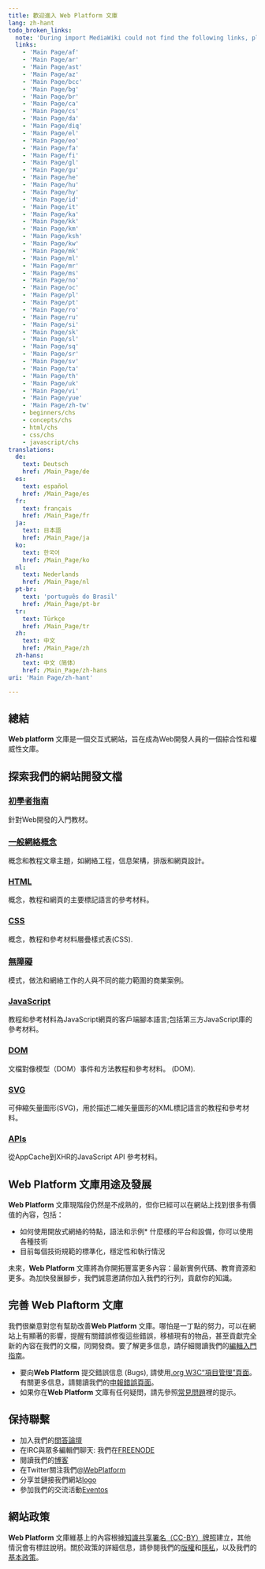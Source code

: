 ```yaml
---
title: 歡迎進入 Web Platform 文庫
lang: zh-hant
todo_broken_links:
  note: 'During import MediaWiki could not find the following links, please fix and adjust this list.'
  links:
    - 'Main Page/af'
    - 'Main Page/ar'
    - 'Main Page/ast'
    - 'Main Page/az'
    - 'Main Page/bcc'
    - 'Main Page/bg'
    - 'Main Page/br'
    - 'Main Page/ca'
    - 'Main Page/cs'
    - 'Main Page/da'
    - 'Main Page/diq'
    - 'Main Page/el'
    - 'Main Page/eo'
    - 'Main Page/fa'
    - 'Main Page/fi'
    - 'Main Page/gl'
    - 'Main Page/gu'
    - 'Main Page/he'
    - 'Main Page/hu'
    - 'Main Page/hy'
    - 'Main Page/id'
    - 'Main Page/it'
    - 'Main Page/ka'
    - 'Main Page/kk'
    - 'Main Page/km'
    - 'Main Page/ksh'
    - 'Main Page/kw'
    - 'Main Page/mk'
    - 'Main Page/ml'
    - 'Main Page/mr'
    - 'Main Page/ms'
    - 'Main Page/no'
    - 'Main Page/oc'
    - 'Main Page/pl'
    - 'Main Page/pt'
    - 'Main Page/ro'
    - 'Main Page/ru'
    - 'Main Page/si'
    - 'Main Page/sk'
    - 'Main Page/sl'
    - 'Main Page/sq'
    - 'Main Page/sr'
    - 'Main Page/sv'
    - 'Main Page/ta'
    - 'Main Page/th'
    - 'Main Page/uk'
    - 'Main Page/vi'
    - 'Main Page/yue'
    - 'Main Page/zh-tw'
    - beginners/chs
    - concepts/chs
    - html/chs
    - css/chs
    - javascript/chs
translations:
  de:
    text: Deutsch
    href: /Main_Page/de
  es:
    text: español
    href: /Main_Page/es
  fr:
    text: français
    href: /Main_Page/fr
  ja:
    text: 日本語
    href: /Main_Page/ja
  ko:
    text: 한국어
    href: /Main_Page/ko
  nl:
    text: Nederlands
    href: /Main_Page/nl
  pt-br:
    text: 'português do Brasil'
    href: /Main_Page/pt-br
  tr:
    text: Türkçe
    href: /Main_Page/tr
  zh:
    text: 中文
    href: /Main_Page/zh
  zh-hans:
    text: 中文（简体）‎
    href: /Main_Page/zh-hans
uri: 'Main Page/zh-hant'

---
```

## 總結

**Web platform** 文庫是一個交互式網站，旨在成為Web開發人員的一個綜合性和權威性文庫。

## 探索我們的網站開發文檔

### [初學者指南](/w/index.php?title=beginners/chs&action=edit&redlink=1)

針對Web開發的入門教材。

### [一般網絡概念](/w/index.php?title=concepts/chs&action=edit&redlink=1)

概念和教程文章主題，如網絡工程，信息架構，排版和網頁設計。

### [HTML](/w/index.php?title=html/chs&action=edit&redlink=1)

概念，教程和網頁的主要標記語言的參考材料。

### [CSS](/w/index.php?title=css/chs&action=edit&redlink=1)

概念，教程和參考材料層疊樣式表(<abbr>CSS</abbr>).

### [無障礙](/concepts/accessibility)

模式，做法和網絡工作的人與不同的能力範圍的商業案例。

### [JavaScript](/w/index.php?title=javascript/chs&action=edit&redlink=1)

教程和參考材料為JavaScript網頁的客戶端腳本語言;包括第三方JavaScript庫的參考材料。

### [DOM](/dom)

文檔對像模型（DOM）事件和方法教程和參考材料。 (<abbr>DOM</abbr>).

### [SVG](/svg)

可伸縮矢量圖形(<abbr>SVG</abbr>)，用於描述二維矢量圖形的<abbr>XML</abbr>標記語言的教程和參考材料。

### [APIs](/apis)

從AppCache到XHR的JavaScript <abbr>API</abbr> 參考材料。

## Web Platform 文庫用途及發展

**Web Platform** 文庫現階段仍然是不成熟的，但你已經​​可以在網站上找到很多有價值的內容，包括：

-   如何使用開放式網絡的特點，語法和示例\* 什麼樣的平台和設備，你可以使用各種技術
-   目前每個技術規範的標準化，穩定性和執行情況

未來，**Web Platform** 文庫將為你開拓豐富更多內容：最新實例代碼、教育資源和更多。為加快發展腳步，我們誠意邀請你加入我們的行列，貢獻你的知識。

## 完善 **Web Plaftorm** 文庫

我們很樂意對您有幫助改善**Web Platform** 文庫。哪怕是一丁點的努力，可以在網站上有顯著的影響，提醒有關錯誤修復這些錯誤，移植現有的物品，甚至貢獻完全新的內容在我們的文檔，同開發商。要了解更多信息，請仔細閱讀我們的[編輯入門指南](/WPD:Getting_Started)。

-   要向**Web Platform** 提交錯誤信息 (<abbr>Bugs</abbr>), 請使用[.org W3C“項目管理”頁面](https://www.w3.org/Bugs/Public/enter_bug.cgi?product=webplatform)。有關更多信息，請閱讀我們的[申報錯誤頁面](http://docs.webplatform.org/wiki/WPD:Filing_Bugs)。
-   如果你在​​**Web Platform** 文庫有任何疑問，請先參照[常見問題](/WPD:FAQ)裡的提示。

## 保持聯繫

-   加入我們的[問答論壇](http://talk.webplatform.org/forums/)
-   在<abbr>IRC</abbr>與眾多編輯們聊天: 我們在[FREENODE](irc://chat.freenode.net#webplatform)
-   閱讀我們的[博客](http://blog.webplatform.org/)
-   在Twitter關注我們[@WebPlatform](https://twitter.com/webplatform)
-   分享並鏈接我們網站[logo](http://webplatform.org/logo)
-   參加我們的交流活動[Eventos](/WPD:Community/Community_Events)

## 網站政策

**Web Platform** 文庫維基上的內容根據[知識共享署名（CC-BY）牌照](/Template:CC-by-3.0)建立，其他情況會有標註說明。關於政策的詳細信息，請參閱我們的[版權](/WPD:Copyright)和[隱私](/WPD:Privacy)，以及我們的[基本政策](/WPD:Policy)。
